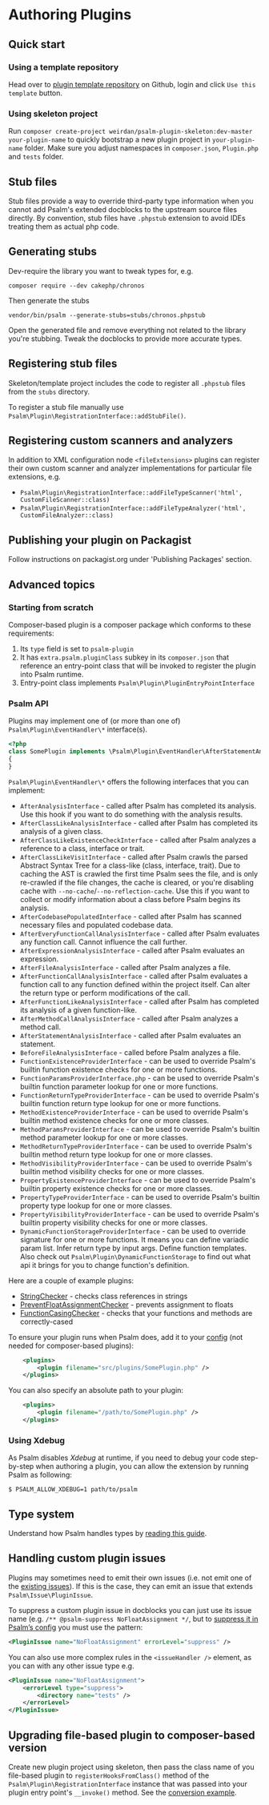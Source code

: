 # Authoring Plugins

## Quick start

### Using a template repository

Head over to [plugin template repository](https://github.com/weirdan/psalm-plugin-skeleton) on Github, login and click `Use this template` button.

### Using skeleton project

Run `composer create-project weirdan/psalm-plugin-skeleton:dev-master your-plugin-name` to quickly bootstrap a new plugin project in `your-plugin-name` folder. Make sure you adjust namespaces in `composer.json`, `Plugin.php` and `tests` folder.


## Stub files

Stub files provide a way to override third-party type information when you cannot add Psalm's extended docblocks to the upstream source files directly.
By convention, stub files have `.phpstub` extension to avoid IDEs treating them as actual php code.

## Generating stubs

Dev-require the library you want to tweak types for, e.g.
```
composer require --dev cakephp/chronos
```
Then generate the stubs
```
vendor/bin/psalm --generate-stubs=stubs/chronos.phpstub
```
Open the generated file and remove everything not related to the library you're stubbing. Tweak the docblocks to provide more accurate types.

## Registering stub files

Skeleton/template project includes the code to register all `.phpstub` files from the `stubs` directory.

To register a stub file manually use `Psalm\Plugin\RegistrationInterface::addStubFile()`.

## Registering custom scanners and analyzers

In addition to XML configuration node `<fileExtensions>` plugins can register their own custom scanner
and analyzer implementations for particular file extensions, e.g.

* `Psalm\Plugin\RegistrationInterface::addFileTypeScanner('html', CustomFileScanner::class)`
* `Psalm\Plugin\RegistrationInterface::addFileTypeAnalyzer('html', CustomFileAnalyzer::class)`

## Publishing your plugin on Packagist

Follow instructions on packagist.org under 'Publishing Packages' section.

## Advanced topics

### Starting from scratch

Composer-based plugin is a composer package which conforms to these requirements:

1. Its `type` field is set to `psalm-plugin`
2. It has `extra.psalm.pluginClass` subkey in its `composer.json` that reference an entry-point class that will be invoked to register the plugin into Psalm runtime.
3. Entry-point class implements `Psalm\Plugin\PluginEntryPointInterface`

### Psalm API

Plugins may implement one of (or more than one of) `Psalm\Plugin\EventHandler\*` interface(s).

```php
<?php
class SomePlugin implements \Psalm\Plugin\EventHandler\AfterStatementAnalysisInterface
{
}
```

`Psalm\Plugin\EventHandler\*` offers the following interfaces that you can implement:

- `AfterAnalysisInterface` - called after Psalm has completed its analysis. Use this hook if you want to do something with the analysis results.
- `AfterClassLikeAnalysisInterface` - called after Psalm has completed its analysis of a given class.
- `AfterClassLikeExistenceCheckInterface` - called after Psalm analyzes a reference to a class, interface or trait.
- `AfterClassLikeVisitInterface` - called after Psalm crawls the parsed Abstract Syntax Tree for a class-like (class, interface, trait). Due to caching the AST is crawled the first time Psalm sees the file, and is only re-crawled if the file changes, the cache is cleared, or you're disabling cache with `--no-cache`/`--no-reflection-cache`. Use this if you want to collect or modify information about a class before Psalm begins its analysis.
- `AfterCodebasePopulatedInterface` - called after Psalm has scanned necessary files and populated codebase data.
- `AfterEveryFunctionCallAnalysisInterface` - called after Psalm evaluates any function call. Cannot influence the call further.
- `AfterExpressionAnalysisInterface` - called after Psalm evaluates an expression.
- `AfterFileAnalysisInterface` - called after Psalm analyzes a file.
- `AfterFunctionCallAnalysisInterface` - called after Psalm evaluates a function call to any function defined within the project itself. Can alter the return type or perform modifications of the call.
- `AfterFunctionLikeAnalysisInterface` - called after Psalm has completed its analysis of a given function-like.
- `AfterMethodCallAnalysisInterface` - called after Psalm analyzes a method call.
- `AfterStatementAnalysisInterface` - called after Psalm evaluates an statement.
- `BeforeFileAnalysisInterface` - called before Psalm analyzes a file.
- `FunctionExistenceProviderInterface` - can be used to override Psalm's builtin function existence checks for one or more functions.
- `FunctionParamsProviderInterface.php` - can be used to override Psalm's builtin function parameter lookup for one or more functions.
- `FunctionReturnTypeProviderInterface` - can be used to override Psalm's builtin function return type lookup for one or more functions.
- `MethodExistenceProviderInterface` - can be used to override Psalm's builtin method existence checks for one or more classes.
- `MethodParamsProviderInterface` - can be used to override Psalm's builtin method parameter lookup for one or more classes.
- `MethodReturnTypeProviderInterface` - can be used to override Psalm's builtin method return type lookup for one or more classes.
- `MethodVisibilityProviderInterface` - can be used to override Psalm's builtin method visibility checks for one or more classes.
- `PropertyExistenceProviderInterface` - can be used to override Psalm's builtin property existence checks for one or more classes.
- `PropertyTypeProviderInterface` - can be used to override Psalm's builtin property type lookup for one or more classes.
- `PropertyVisibilityProviderInterface` - can be used to override Psalm's builtin property visibility checks for one or more classes.
- `DynamicFunctionStorageProviderInterface` - can be used to override signature for one or more functions. It means you can define variadic param list. Infer return type by input args. Define function templates. Also check out `Psalm\Plugin\DynamicFunctionStorage` to find out what api it brings for you to change function's definition.

Here are a couple of example plugins:
 - [StringChecker](https://github.com/vimeo/psalm/blob/master/examples/plugins/StringChecker.php) - checks class references in strings
 - [PreventFloatAssignmentChecker](https://github.com/vimeo/psalm/blob/master/examples/plugins/PreventFloatAssignmentChecker.php) - prevents assignment to floats
 - [FunctionCasingChecker](https://github.com/vimeo/psalm/blob/master/examples/plugins/FunctionCasingChecker.php) - checks that your functions and methods are correctly-cased

To ensure your plugin runs when Psalm does, add it to your [config](../configuration.md) (not needed for composer-based plugins):
```xml
    <plugins>
        <plugin filename="src/plugins/SomePlugin.php" />
    </plugins>
```

You can also specify an absolute path to your plugin:
```xml
    <plugins>
        <plugin filename="/path/to/SomePlugin.php" />
    </plugins>
```

### Using Xdebug

As Psalm disables _Xdebug_ at runtime, if you need to debug your code step-by-step when authoring a plugin, you can allow the extension by running Psalm as following:

```console
$ PSALM_ALLOW_XDEBUG=1 path/to/psalm
```

## Type system

Understand how Psalm handles types by [reading this guide](plugins_type_system.md).

## Handling custom plugin issues

Plugins may sometimes need to emit their own issues (i.e. not emit one of the [existing issues](../issues.md)). If this is the case, they can emit an issue that extends `Psalm\Issue\PluginIssue`.

To suppress a custom plugin issue in docblocks you can just use its issue name (e.g. `/** @psalm-suppress NoFloatAssignment */`, but to [suppress it in Psalm’s config](../dealing_with_code_issues.md#config-suppression) you must use the pattern:

```xml
<PluginIssue name="NoFloatAssignment" errorLevel="suppress" />
```

You can also use more complex rules in the `<issueHandler />` element, as you can with any other issue type e.g.

```xml
<PluginIssue name="NoFloatAssignment">
    <errorLevel type="suppress">
        <directory name="tests" />
    </errorLevel>
</PluginIssue>
```

## Upgrading file-based plugin to composer-based version

Create new plugin project using skeleton, then pass the class name of you file-based plugin to `registerHooksFromClass()`
method of the `Psalm\Plugin\RegistrationInterface` instance that was passed into your plugin entry point's `__invoke()`
method. See the [conversion example](https://github.com/vimeo/psalm/tree/master/examples/plugins/composer-based/echo-checker/).
